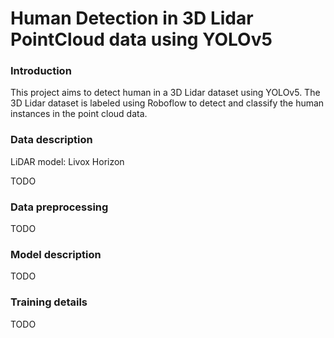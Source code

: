 # Human Detection in 3D Lidar PointCloud data using YOLOv5

### Introduction
This project aims to detect human in a 3D Lidar dataset using YOLOv5. The 3D Lidar dataset is labeled using Roboflow to detect and classify the human instances in the point cloud data.

### Data description
LiDAR model: Livox Horizon

TODO


### Data preprocessing

TODO

### Model description

TODO

### Training details

TODO


